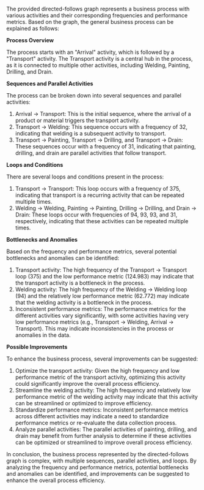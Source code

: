 The provided directed-follows graph represents a business process with various activities and their corresponding frequencies and performance metrics. Based on the graph, the general business process can be explained as follows:

**Process Overview**

The process starts with an "Arrival" activity, which is followed by a "Transport" activity. The Transport activity is a central hub in the process, as it is connected to multiple other activities, including Welding, Painting, Drilling, and Drain.

**Sequences and Parallel Activities**

The process can be broken down into several sequences and parallel activities:

1. Arrival -> Transport: This is the initial sequence, where the arrival of a product or material triggers the transport activity.
2. Transport -> Welding: This sequence occurs with a frequency of 32, indicating that welding is a subsequent activity to transport.
3. Transport -> Painting, Transport -> Drilling, and Transport -> Drain: These sequences occur with a frequency of 31, indicating that painting, drilling, and drain are parallel activities that follow transport.

**Loops and Conditions**

There are several loops and conditions present in the process:

1. Transport -> Transport: This loop occurs with a frequency of 375, indicating that transport is a recurring activity that can be repeated multiple times.
2. Welding -> Welding, Painting -> Painting, Drilling -> Drilling, and Drain -> Drain: These loops occur with frequencies of 94, 93, 93, and 31, respectively, indicating that these activities can be repeated multiple times.

**Bottlenecks and Anomalies**

Based on the frequency and performance metrics, several potential bottlenecks and anomalies can be identified:

1. Transport activity: The high frequency of the Transport -> Transport loop (375) and the low performance metric (124.983) may indicate that the transport activity is a bottleneck in the process.
2. Welding activity: The high frequency of the Welding -> Welding loop (94) and the relatively low performance metric (62.772) may indicate that the welding activity is a bottleneck in the process.
3. Inconsistent performance metrics: The performance metrics for the different activities vary significantly, with some activities having very low performance metrics (e.g., Transport -> Welding, Arrival -> Transport). This may indicate inconsistencies in the process or anomalies in the data.

**Possible Improvements**

To enhance the business process, several improvements can be suggested:

1. Optimize the transport activity: Given the high frequency and low performance metric of the transport activity, optimizing this activity could significantly improve the overall process efficiency.
2. Streamline the welding activity: The high frequency and relatively low performance metric of the welding activity may indicate that this activity can be streamlined or optimized to improve efficiency.
3. Standardize performance metrics: Inconsistent performance metrics across different activities may indicate a need to standardize performance metrics or re-evaluate the data collection process.
4. Analyze parallel activities: The parallel activities of painting, drilling, and drain may benefit from further analysis to determine if these activities can be optimized or streamlined to improve overall process efficiency.

In conclusion, the business process represented by the directed-follows graph is complex, with multiple sequences, parallel activities, and loops. By analyzing the frequency and performance metrics, potential bottlenecks and anomalies can be identified, and improvements can be suggested to enhance the overall process efficiency.